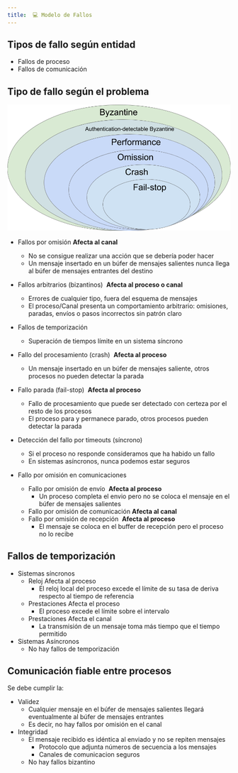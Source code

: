 ```yaml
---
title:  💻 Modelo de Fallos
---
```

## Tipos de fallo según entidad
- Fallos de proceso
- Fallos de comunicación
## Tipo de fallo según el problema
![Caracteristicas](/sistemas-distribuidos/Examen1/images/fails.png)
- Fallos por omisión **Afecta al canal**
	-  No se consigue realizar una acción que se debería poder hacer
	-  Un mensaje insertado en un búfer de mensajes salientes nunca llega al búfer de mensajes entrantes del destino

- Fallos arbitrarios (bizantinos)  **Afecta al proceso o canal**
	- Errores de cualquier tipo, fuera del esquema de mensajes
	- El proceso/Canal presenta un comportamiento arbitrario: omisiones, paradas, envíos o pasos incorrectos sin patrón claro

- Fallos de temporización
	- Superación de tiempos límite en un sistema síncrono

- Fallo del procesamiento (crash)  **Afecta al proceso**
	- Un mensaje insertado en un búfer de mensajes saliente, otros procesos no pueden detectar la parada

- Fallo parada (fail-stop)  **Afecta al proceso**
	- Fallo de procesamiento que puede ser detectado con certeza por el resto de los procesos
	- El proceso para y permanece parado, otros procesos pueden detectar la parada

- Detección del fallo por timeouts (síncrono)
	- Si el proceso no responde consideramos que ha habido un fallo
	- En sistemas asíncronos, nunca podemos estar seguros

- Fallo por omisión en comunicaciones
	-  Fallo por omisión de envío  **Afecta al proceso**
		-  Un proceso completa el envio pero no se coloca el mensaje en el búfer de mensajes salientes
	- Fallo por omisión de comunicación **Afecta al canal**
	- Fallo por omisión de recepción  **Afecta al proceso**
		- El mensaje se coloca en el buffer de recepción pero el proceso no lo recibe

## Fallos de temporización
- Sistemas síncronos
	- Reloj Afecta al proceso
		- El reloj local del proceso excede el límite de su tasa de deriva respecto al tiempo de referencia
	- Prestaciones Afecta el proceso
		- El proceso excede el límite sobre el intervalo
	- Prestaciones Afecta el canal
		- La transmisión de un mensaje toma más tiempo que el tiempo permitido
- Sistemas Asíncronos
	- No hay fallos de temporización
## Comunicación fiable entre procesos
Se debe cumplir la:
- Validez
	- Cualquier mensaje en el búfer de mensajes salientes llegará eventualmente al búfer de mensajes entrantes
	- Es decir, no hay fallos por omisión en el canal
- Integridad
	- El mensaje recibido es idéntica al enviado y no se repiten mensajes
		- Protocolo que adjunta números de secuencia a los mensajes
		- Canales de comunicacion seguros
	- No hay fallos bizantino